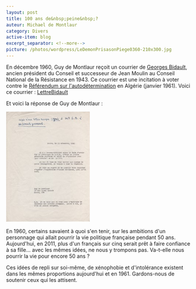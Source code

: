 ```yaml
---
layout: post
title: 100 ans de&nbsp;peine&nbsp;?
auteur: Michael de Montlaur
category: Divers
active-item: blog
excerpt_separator: <!--more-->
picture: /photos/wordpress/LeDemonPrisasonPiege0360-210x300.jpg
---
```

En décembre 1960, Guy de Montlaur reçoit un courrier de <a href="http://fr.wikipedia.org/wiki/Georges_Bidault">Georges Bidault</a>, ancien président du Conseil et successeur de Jean Moulin au Conseil National de la Résistance en 1943. Ce courrier est une incitation à voter contre le <a href="http://fr.wikipedia.org/wiki/R%C3%A9f%C3%A9rendum_sur_l%27autod%C3%A9termination_en_Alg%C3%A9rie">Référendum sur l'autodétermination</a> en Algérie (janvier 1961). Voici ce courrier : <a href="/photos/wordpress/LettreBidault.pdf">LettreBidault</a>

<!--more-->

Et voici la réponse de Guy de Montlaur :

<img src="/photos/wordpress/Reponse-228x300.jpg" alt="Reponse">

En 1960, certains savaient à quoi s'en tenir, sur les ambitions d'un personnage qui allait pourrir la vie politique française pendant 50 ans. Aujourd'hui, en 2011, plus d'un français sur cinq serait prêt à faire confiance à sa fille... avec les mêmes idées, ne nous y trompons pas. Va-t-elle nous pourrir la vie pour encore 50 ans ?

Ces idées de repli sur soi-même, de xénophobie et d'intolérance existent dans les mêmes proportions aujourd'hui et en 1961. Gardons-nous de soutenir ceux qui les attisent.
